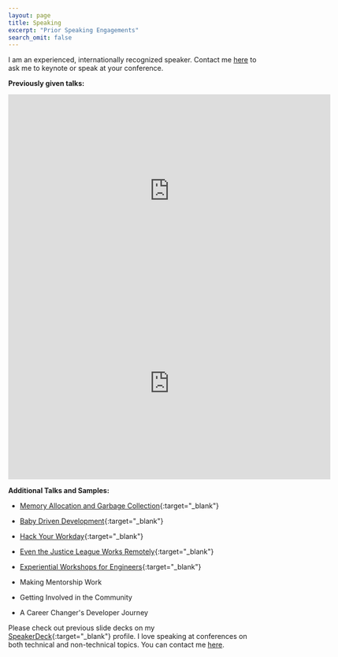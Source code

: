 ```yaml
---
layout: page
title: Speaking
excerpt: "Prior Speaking Engagements"
search_omit: false
---
```


I am an experienced, internationally recognized speaker. Contact me [here](mailto:asheren@gmail.com) to ask me to keynote or speak at your conference.

**Previously given talks:**

<iframe width="654" height="391" src="https://www.youtube.com/embed/PzSvAbceTVE" frameborder="0" allow="autoplay; encrypted-media" allowfullscreen alt="Angelina Ballerina Learns about Memory Allocation"></iframe>

<iframe width="654" height="391" src="https://www.youtube.com/embed/d7Z0uS2x_cY" frameborder="0" allow="autoplay; encrypted-media" allowfullscreen alt="Even the Justice League Works Remotely"></iframe>


**Additional Talks and Samples:**

* [Memory Allocation and Garbage Collection](https://www.youtube.com/watch?v=PzSvAbceTVE){:target="_blank"}

* [Baby Driven Development](http://confreaks.tv/videos/rubyconf2018-bdd-baby-driven-development){:target="_blank"}

* [Hack Your Workday](https://www.youtube.com/watch?v=T0zL4xrnAhU&list=PLMdKdUWTtMY_yZCeVaTG4zG0jpPFzjIrI&t=4s&index=11){:target="_blank"}

* [Even the Justice League Works Remotely](http://confreaks.tv/videos/rubyconf2016-even-the-justice-league-works-remotely){:target="_blank"}

* [Experiential Workshops for Engineers](https://www.youtube.com/watch?v=FI-WvXYCmIM&index=7&t=2s&list=PLBzScQzZ83I8aBUZtZXNWZkWKEgWRffH6){:target="_blank"}

* Making Mentorship Work

* Getting Involved in the Community

* A Career Changer's Developer Journey

Please check out previous slide decks on my [SpeakerDeck](https://speakerdeck.com/asheren){:target="_blank"} profile. I love speaking at conferences on both technical and non-technical topics. You can contact me [here](mailto:asheren@gmail.com).
